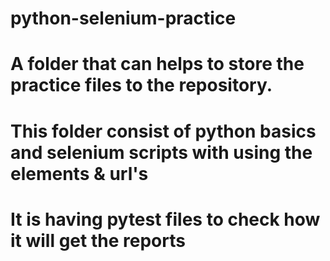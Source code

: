 # python-selenium-practice
# A folder that can helps to store the practice files to the repository.
# This folder consist of python basics and selenium scripts with using the elements & url's
# It is having pytest files to check how it will get the reports 